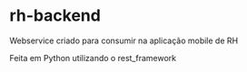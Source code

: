 # rh-backend

Webservice criado para consumir na aplicação mobile de RH

Feita em Python utilizando o rest_framework
